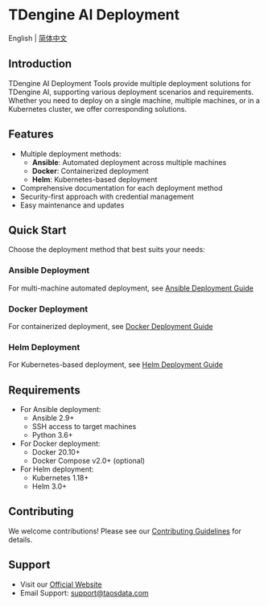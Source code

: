 # TDengine AI Deployment

English | [简体中文](README-CN.md)

## Introduction

TDengine AI Deployment Tools provide multiple deployment solutions for TDengine AI, supporting various deployment scenarios and requirements. Whether you need to deploy on a single machine, multiple machines, or in a Kubernetes cluster, we offer corresponding solutions.

## Features

- Multiple deployment methods:
  - **Ansible**: Automated deployment across multiple machines
  - **Docker**: Containerized deployment
  - **Helm**: Kubernetes-based deployment
- Comprehensive documentation for each deployment method
- Security-first approach with credential management
- Easy maintenance and updates

## Quick Start

Choose the deployment method that best suits your needs:

### Ansible Deployment
For multi-machine automated deployment, see [Ansible Deployment Guide](ansible/README.md)

### Docker Deployment
For containerized deployment, see [Docker Deployment Guide](docker/README.md)

### Helm Deployment
For Kubernetes-based deployment, see [Helm Deployment Guide](helm/README.md)

## Requirements

- For Ansible deployment:
  - Ansible 2.9+
  - SSH access to target machines
  - Python 3.6+
- For Docker deployment:
  - Docker 20.10+
  - Docker Compose v2.0+ (optional)
- For Helm deployment:
  - Kubernetes 1.18+
  - Helm 3.0+

## Contributing

We welcome contributions! Please see our [Contributing Guidelines](https://github.com/taosdata/TDengine/blob/main/CONTRIBUTING.md) for details.

## Support

- Visit our [Official Website](https://tdengine.com)
- Email Support: support@taosdata.com
